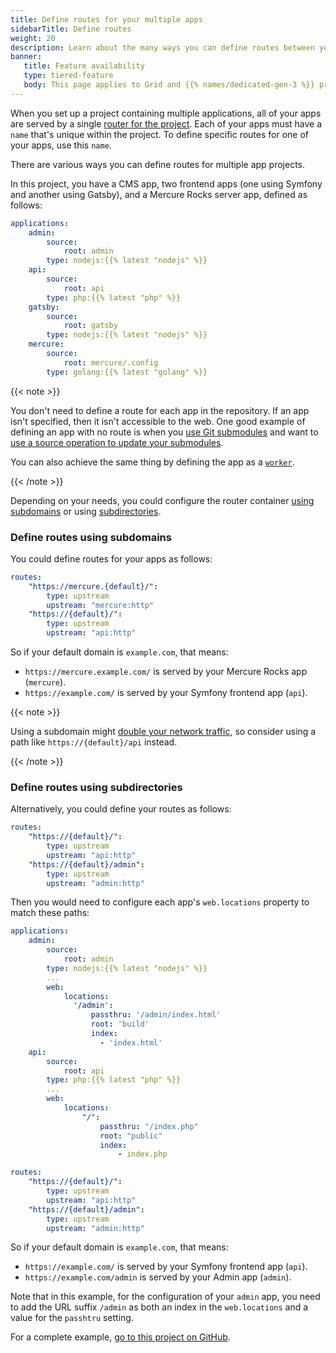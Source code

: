 ```yaml
---
title: Define routes for your multiple apps
sidebarTitle: Define routes
weight: 20
description: Learn about the many ways you can define routes between your apps.
banner:
   title: Feature availability
   type: tiered-feature
   body: This page applies to Grid and {{% names/dedicated-gen-3 %}} projects. To ensure you have enough resources to support multiple apps, you need at least a [{{< partial "plans/multiapp-plan-name" >}} plan](/administration/pricing/_index.md#multiple-apps-in-a-single-project). To set up multiple apps on {{% names/dedicated-gen-2 %}} environments, [contact Sales](https://platform.sh/contact/).
---
```


When you set up a project containing multiple applications,
all of your apps are served by a single [router for the project](/define-routes/_index.md).
Each of your apps must have a `name` that's unique within the project.
To define specific routes for one of your apps, use this `name`.

There are various ways you can define routes for multiple app projects.

In this project, you have a CMS app, two frontend apps (one using Symfony and another using Gatsby),
and a Mercure Rocks server app, defined as follows:

```yaml {configFile="apps"}
applications:
    admin:
        source:
            root: admin
        type: nodejs:{{% latest "nodejs" %}}
    api:
        source:
            root: api
        type: php:{{% latest "php" %}}
    gatsby:
        source:
            root: gatsby
        type: nodejs:{{% latest "nodejs" %}}
    mercure:
        source:
            root: mercure/.config
        type: golang:{{% latest "golang" %}}
```
{{< note >}}

You don't need to define a route for each app in the repository.
If an app isn't specified, then it isn't accessible to the web.
One good example of defining an app with no route is when you [use Git submodules](/create-apps/multi-app/project-structure.html#split-your-code-source-into-multiple-git-submodule-repositories) and want to [use a source operation to update your submodules](/development/submodules.html#update-submodules).

You can also achieve the same thing by defining the app as a [`worker`](/create-apps/app-reference/single-runtime-image.md#workers).

{{< /note >}}

Depending on your needs, you could configure the router container
[using subdomains](#define-routes-using-subdomains) or using [subdirectories](#define-routes-using-subdirectories).

### Define routes using subdomains

You could define routes for your apps as follows:

```yaml {configFile="routes"}
routes:
    "https://mercure.{default}/":
        type: upstream
        upstream: "mercure:http"
    "https://{default}/":
        type: upstream
        upstream: "api:http"
```

So if your default domain is `example.com`, that means:

- `https://mercure.example.com/` is served by your Mercure Rocks app (`mercure`).
- `https://example.com/` is served by your Symfony frontend app (`api`).

{{< note >}}

Using a subdomain might [double your network traffic](https://nickolinger.com/blog/2021-08-04-you-dont-need-that-cors-request/),
so consider using a path like `https://{default}/api` instead.

{{< /note >}}

### Define routes using subdirectories

Alternatively, you could define your routes as follows:

```yaml {configFile="routes"}
routes:
    "https://{default}/":
        type: upstream
        upstream: "api:http"
    "https://{default}/admin":
        type: upstream
        upstream: "admin:http"
```

Then you would need to configure each app's `web.locations` property to match these paths:

```yaml {configFile="apps"}
applications:
    admin:
        source:
            root: admin
        type: nodejs:{{% latest "nodejs" %}}
        ...
        web:
            locations:
              '/admin':
                  passthru: '/admin/index.html'
                  root: 'build'
                  index:
                    - 'index.html'
    api:
        source:
            root: api
        type: php:{{% latest "php" %}}
        ...
        web:
            locations:
                "/":
                    passthru: "/index.php"
                    root: "public"
                    index:
                        - index.php

routes:
    "https://{default}/":
        type: upstream
        upstream: "api:http"
    "https://{default}/admin":
        type: upstream
        upstream: "admin:http"
```

So if your default domain is `example.com`, that means:

- `https://example.com/` is served by your Symfony frontend app (`api`).
- `https://example.com/admin` is served by your Admin app (`admin`).

Note that in this example, for the configuration of your `admin` app,
you need to add the URL suffix `/admin` as both an index in the `web.locations` and a value for the `passhtru` setting.

For a complete example, [go to this project on GitHub](https://github.com/platformsh-templates/bigfoot-multiapp/tree/submodules-root-subfolders-applications).
